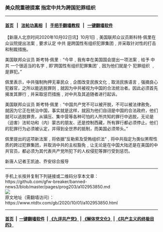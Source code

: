 ### 美众院重磅提案 指定中共为跨国犯罪组织
------------------------

#### [首页](https://github.com/gfw-breaker/banned-news3/blob/master/README.md) &nbsp;&nbsp;|&nbsp;&nbsp; [法轮功真相](https://github.com/begood0513/basic/blob/master/README.md)  &nbsp;&nbsp;|&nbsp;&nbsp; [手把手翻墙教程](https://github.com/gfw-breaker/guides/wiki)  &nbsp;&nbsp;|&nbsp;&nbsp; [一键翻墙软件](https://github.com/gfw-breaker/nogfw/blob/master/README.md)  



<div><div class="post_content" itemprop="articleBody">
 <p>
  【新唐人北京时间2020年10月02日讯】10月1日﹐美国联邦众议员斯科特·佩里在众议院提出法案﹐要求认定
  <ok href="https://www.ntdtv.com/gb/中共.htm">
   中共
  </ok>
  是跨国性有组织犯罪集团﹐并采取针对性的打击和制裁措施。
 </p>
 <p>
  美国联邦众议员 斯考特·佩里﹕“今早﹐我有幸在美国国会提出一项法案﹐给予
  <ok href="https://www.ntdtv.com/gb/中共.htm">
   中共
  </ok>
  一个很适当的名字﹐即‘跨国性有组织犯罪集团’﹐因为他们就是个
  <ok href="https://www.ntdtv.com/gb/犯罪组织.htm">
   犯罪组织
  </ok>
  ﹐是罪犯。”
 </p>
 <p>
  佩里表示，中共强制拘押无辜民众﹐企图改变民族文化﹐取消民族语言﹐强摘良心犯器官，之所以能逃脱罪则﹐就因为中共被视为中国的合法统治者。因此必须首先揭发其罪行﹐并采取惩罚措施﹐对中共及其追随者进行起诉。
 </p>
 <p>
  美国联邦众议员 斯考特·佩里﹕“中国共产党不可以被开脱，不可以被法律赦免，就因为它正在统治中国，事实就是这样，就因为他们自诩是中国的合法政府，他们就可以逃脱罪责，从镇压、集中营等各种可怕的人所共知的罪行中逃脱，无论是（迫害）法轮功和（内）蒙古的朋友、还是控制西藏，所有罪行都必须停止。他们的犯罪行为必须被认定，并得到全世界的抵制，而美国必须带头。”
 </p>
 <p>
  佩里提出的这项新法案﹐将依据“反勒索及受贿组织法”﹐将中共指定为类似黑帮性质的跨过犯罪集团，并取消中共的主权豁免﹐让无论是在中国大陆还是在美国的中共官员，都必须为其代表共产党所犯下的人权侵犯等罪行受到惩罚。
 </p>
 <p>
  新唐人记者王凯迪、乔安综合报导
 </p>
 <div class="single_ad">
 </div>
</div>
</div>
<hr/>
手机上长按并复制下列链接或二维码分享本文章：<br/>
https://github.com/gfw-breaker/banned-news3/blob/master/pages/prog203/a102953850.md <br/>
<a href='https://github.com/gfw-breaker/banned-news3/blob/master/pages/prog203/a102953850.md'><img src='https://github.com/gfw-breaker/banned-news3/blob/master/pages/prog203/a102953850.md.png'/></a> <br/>
原文地址（需翻墙访问）：https://www.ntdtv.com/gb/2020/10/01/a102953850.html


------------------------
#### [首页](https://github.com/gfw-breaker/banned-news3/blob/master/README.md) &nbsp;|&nbsp; [一键翻墙软件](https://github.com/gfw-breaker/nogfw/blob/master/README.md) &nbsp;| [《九评共产党》](https://github.com/gfw-breaker/9ping.md/blob/master/README.md#九评之一评共产党是什么) | [《解体党文化》](https://github.com/gfw-breaker/jtdwh.md/blob/master/README.md) | [《共产主义的终极目的》](https://github.com/gfw-breaker/gczydzjmd.md/blob/master/README.md)


<img src='http://gfw-breaker.win/banned-news3/pages/prog203/a102953850.md' width='0px' height='0px'/>